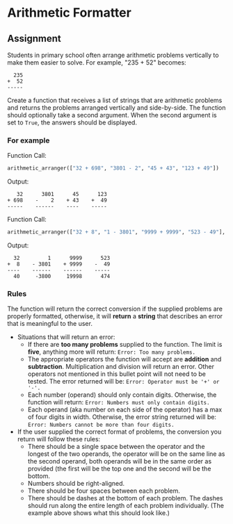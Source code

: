 # Arithmetic Formatter

## Assignment

Students in primary school often arrange arithmetic problems vertically to make them easier to solve. For example, "235 + 52" becomes:
```
  235
+  52
-----
```

Create a function that receives a list of strings that are arithmetic problems and returns the problems arranged vertically and side-by-side. The function should optionally take a second argument. When the second argument is set to `True`, the answers should be displayed.

### For example

Function Call:

```py
arithmetic_arranger(["32 + 698", "3801 - 2", "45 + 43", "123 + 49"])
```

Output:

```
   32      3801      45      123
+ 698    -    2    + 43    +  49
-----    ------    ----    -----
```

Function Call:

```py
arithmetic_arranger(["32 + 8", "1 - 3801", "9999 + 9999", "523 - 49"], True)
```

Output:

```
  32         1      9999      523
+  8    - 3801    + 9999    -  49
----    ------    ------    -----
  40     -3800     19998      474
```

### Rules

The function will return the correct conversion if the supplied problems are properly formatted, otherwise, it will **return** a **string** that describes an error that is meaningful to the user.

-   Situations that will return an error:
    -   If there are **too many problems** supplied to the function. The limit is **five**, anything more will return:
        `Error: Too many problems.`
    -   The appropriate operators the function will accept are **addition** and **subtraction**. Multiplication and division will return an error. Other operators not mentioned in this bullet point will not need to be tested. The error returned will be:
        `Error: Operator must be '+' or '-'.`
    -   Each number (operand) should only contain digits. Otherwise, the function will return:
        `Error: Numbers must only contain digits.`
    -   Each operand (aka number on each side of the operator) has a max of four digits in width. Otherwise, the error string returned will be:
        `Error: Numbers cannot be more than four digits.`
-   If the user supplied the correct format of problems, the conversion you return will follow these rules:
    -   There should be a single space between the operator and the longest of the two operands, the operator will be on the same line as the second operand, both operands will be in the same order as provided (the first will be the top one and the second will be the bottom.
    -   Numbers should be right-aligned.
    -   There should be four spaces between each problem.
    -   There should be dashes at the bottom of each problem. The dashes should run along the entire length of each problem individually. (The example above shows what this should look like.)
